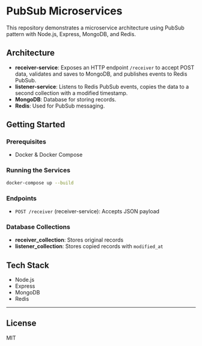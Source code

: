 # PubSub Microservices

This repository demonstrates a microservice architecture using PubSub pattern with Node.js, Express, MongoDB, and Redis.

## Architecture

- **receiver-service**: Exposes an HTTP endpoint `/receiver` to accept POST data, validates and saves to MongoDB, and publishes events to Redis PubSub.
- **listener-service**: Listens to Redis PubSub events, copies the data to a second collection with a modified timestamp.
- **MongoDB**: Database for storing records.
- **Redis**: Used for PubSub messaging.

## Getting Started

### Prerequisites
- Docker & Docker Compose

### Running the Services

```bash
docker-compose up --build
```

### Endpoints
- `POST /receiver` (receiver-service): Accepts JSON payload

### Database Collections
- **receiver_collection**: Stores original records
- **listener_collection**: Stores copied records with `modified_at`

## Tech Stack
- Node.js
- Express
- MongoDB
- Redis

---

## License
MIT
